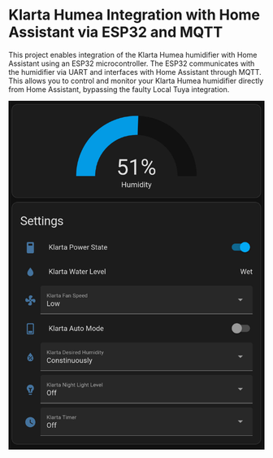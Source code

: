 # Klarta Humea Integration with Home Assistant via ESP32 and MQTT

This project enables integration of the Klarta Humea humidifier with Home Assistant using an ESP32 microcontroller. The ESP32 communicates with the humidifier via UART and interfaces with Home Assistant through MQTT. This allows you to control and monitor your Klarta Humea humidifier directly from Home Assistant, bypassing the faulty Local Tuya integration.

![Klarta View](assets/klarta-view.png)
